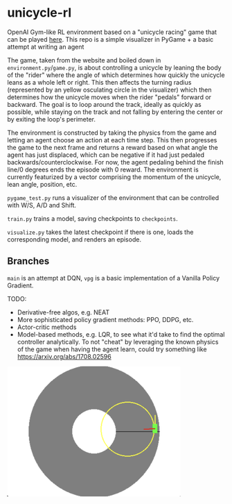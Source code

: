 # unicycle-rl

OpenAI Gym-like RL environment based on a "unicycle racing" game that can be played [here](https://profsucrose.dev/unicycle). This repo is a simple visualizer in PyGame + a basic attempt at writing an agent

The game, taken from the website and boiled down in `environment.py`/`game.py`, is about controlling a unicycle by leaning the body of the "rider" where the angle of which determines how quickly the unicycle leans as a whole left or right. This then affects the turning radius (represented by an yellow osculating circle in the visualizer) which then determines how the unicycle moves when the rider "pedals" forward or backward. The goal is to loop around the track, ideally as quickly as possible, while staying on the track and not falling by entering the center or by exiting the loop's perimeter.

The environment is constructed by taking the physics from the game and letting an agent choose an action at each time step. This then progresses the game to the next frame and returns a reward based on what angle the agent has just displaced, which can be negative if it had just pedaled backwards/counterclockwise. For now, the agent pedaling behind the finish line/0 degrees ends the episode with 0 reward. The environment is currently featurized by a vector comprising the momentum of the unicycle, lean angle, position, etc.

`pygame_test.py` runs a visualizer of the environment that can be controlled with W/S, A/D and Shift.

`train.py` trains a model, saving checkpoints to `checkpoints`.

`visualize.py` takes the latest checkpoint if there is one, loads the corresponding model, and renders an episode.

## Branches

`main` is an attempt at DQN, `vpg` is a basic implementation of a Vanilla Policy Gradient.

TODO:
 - Derivative-free algos, e.g. NEAT
 - More sophisticated policy gradient methods: PPO, DDPG, etc.
 - Actor-critic methods
 - Model-based methods, e.g. LQR, to see what it'd take to find the optimal controller analytically. To not "cheat" by leveraging the known physics of the game when having the agent learn, could try something like https://arxiv.org/abs/1708.02596

<img src="screenshot.png" width=400 height=300>
